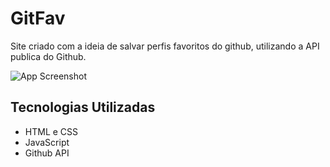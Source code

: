 
# GitFav

Site criado com a ideia de salvar perfis favoritos do github, utilizando a API publica do Github.




![App Screenshot](https://i.imgur.com/eqa5G3T.gif)


## Tecnologias Utilizadas

   - HTML e CSS
   - JavaScript
   - Github API
